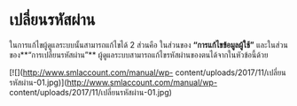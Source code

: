 # เปลี่ยนรหัสผ่าน

ในการแก้ไขผู้ดูแลระบบนั้นสามารถแก้ไขได้ 2 ส่วนคือ ในส่วนของ
**“การแก้ไขข้อมูลผู้ใช้”** และในส่วนของ**“การเปลี่ยนรหัสผ่าน”**
ผู้ดูแลระบบสามารถแก้ไขรหัสผ่านของตนได้จากในหัวข้อนี้ด้วย

[![](http://www.smlaccount.com/manual/wp-
content/uploads/2017/11/เปลี่ยนรหัสผ่าน-01.jpg)](http://www.smlaccount.com/manual/wp-
content/uploads/2017/11/เปลี่ยนรหัสผ่าน-01.jpg)

